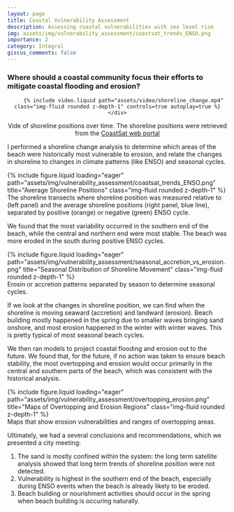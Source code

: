 ```yaml
---
layout: page
title: Coastal Vulnerability Assessment
description: Assessing coastal vulnerabilities with sea level rise
img: assets/img/vulnerability_assessment/coastsat_trends_ENSO.png
importance: 2
category: Integral
giscus_comments: false
---
```


<h3> Where should a coastal community focus their efforts to mitigate coastal flooding and erosion?</h3>

<center>
<div class="row mt-3">
    <div class="col-sm mt-3 mt-md-0">
    
        {% include video.liquid path="assets/video/shoreline_change.mp4" class="img-fluid rounded z-depth-1" controls=true autoplay=true %}
    </div>
</div>
<div class="caption">
    Vide of shoreline positions over time. The shoreline positions were retrieved from the <a href="http://coastsat.wrl.unsw.edu.au/"> CoastSat web portal </a>
</div>
</center>

I performed a shoreline change analysis to determine which areas of the beach were historically most vulnerable to erosion, and relate the changes in shoreline to changes in climate patterns (like ENSO) and seasonal cycles.

<div class="row">
    <div class="col-sm mt-3 mt-md-0">
        {% include figure.liquid loading="eager" path="assets/img/vulnerability_assessment/coastsat_trends_ENSO.png" title="Average Shoreline Positions" class="img-fluid rounded z-depth-1" %}
    </div>
</div>
<div class="caption">
    The shoreline transects where shoreline position was measured relative to (left panel) and the average shoreline positions (right panel, blue line), separated by positive (orange) or negative (green) ENSO cycle.
</div>

We found that the most variability occurred in the southern end of the beach, while the central and northern end were most stable. The beach was more eroded in the south during positive ENSO cycles. 

<div class="row">
    <div class="col-sm mt-3 mt-md-0">
        {% include figure.liquid loading="eager" path="assets/img/vulnerability_assessment/seasonal_accretion_vs_erosion.png" title="Seasonal Distribution of Shoreline Movement" class="img-fluid rounded z-depth-1" %}
    </div>
</div>
<div class="caption">
    Erosin or accretion patterns separated by season to determine seasonal cycles.
</div>

If we look at the changes in shoreline position, we can find when the shoreline is moving seaward (accretion) and landward (erosion). Beach building mostly happened in the spring due to smaller waves bringing sand onshore, and most erosion happened in the winter with winter waves. This is pretty typical of most seasonal beach cycles.

We then ran models to project coastal flooding and erosion out to the future. We found that, for the future, if no action was taken to ensure beach stability, the most overtopping and erosion would occur primarily in the central and southern parts of the beach, which was consistent with the historical analysis. 

<div class="row">
    <div class="col-sm mt-3 mt-md-0">
        {% include figure.liquid loading="eager" path="assets/img/vulnerability_assessment/overtopping_erosion.png" title="Maps of Overtopping and Erosion Regions" class="img-fluid rounded z-depth-1" %}
    </div>
</div>
<div class="caption">
    Maps that show erosion vulnerabilities and ranges of overtopping areas.
</div>

Ultimately, we had a several conclusions and recommendations, which we presented a city meeting:


1) The sand is mostly confined within the system: the long term satellite analysis showed that long term trends of shoreline position were not detected.   
2) Vulnerability is highest in the southern end of the beach, especially during ENSO events when the beach is already likely to be eroded.   
3) Beach building or nourishment activities should occur in the spring when beach building is occuring naturally.